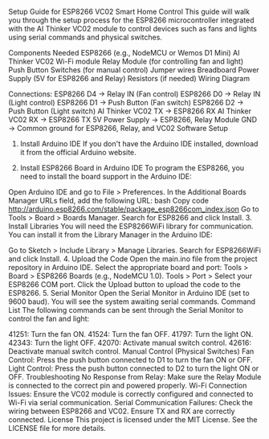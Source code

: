 Setup Guide for ESP8266 VC02 Smart Home Control
This guide will walk you through the setup process for the ESP8266 microcontroller integrated with the AI Thinker VC02 module to control devices such as fans and lights using serial commands and physical switches.

Components Needed
ESP8266 (e.g., NodeMCU or Wemos D1 Mini)
AI Thinker VC02 Wi-Fi module
Relay Module (for controlling fan and light)
Push Button Switches (for manual control)
Jumper wires
Breadboard
Power Supply (5V for ESP8266 and Relay)
Resistors (if needed)
Wiring Diagram

Connections:
ESP8266 D4 → Relay IN (Fan control)
ESP8266 D0 → Relay IN (Light control)
ESP8266 D1 → Push Button (Fan switch)
ESP8266 D2 → Push Button (Light switch)
AI Thinker VC02 TX → ESP8266 RX
AI Thinker VC02 RX → ESP8266 TX
5V Power Supply → ESP8266, Relay Module
GND → Common ground for ESP8266, Relay, and VC02
Software Setup
1. Install Arduino IDE
If you don't have the Arduino IDE installed, download it from the official Arduino website.

2. Install ESP8266 Board in Arduino IDE
To program the ESP8266, you need to install the board support in the Arduino IDE:

Open Arduino IDE and go to File > Preferences.
In the Additional Boards Manager URLs field, add the following URL:
bash
Copy code
http://arduino.esp8266.com/stable/package_esp8266com_index.json
Go to Tools > Board > Boards Manager.
Search for ESP8266 and click Install.
3. Install Libraries
You will need the ESP8266WiFi library for communication. You can install it from the Library Manager in the Arduino IDE:

Go to Sketch > Include Library > Manage Libraries.
Search for ESP8266WiFi and click Install.
4. Upload the Code
Open the main.ino file from the project repository in Arduino IDE.
Select the appropriate board and port:
Tools > Board > ESP8266 Boards (e.g., NodeMCU 1.0).
Tools > Port > Select your ESP8266 COM port.
Click the Upload button to upload the code to the ESP8266.
5. Serial Monitor
Open the Serial Monitor in Arduino IDE (set to 9600 baud).
You will see the system awaiting serial commands.
Command List
The following commands can be sent through the Serial Monitor to control the fan and light:

41251: Turn the fan ON.
41524: Turn the fan OFF.
41797: Turn the light ON.
42343: Turn the light OFF.
42070: Activate manual switch control.
42616: Deactivate manual switch control.
Manual Control (Physical Switches)
Fan Control: Press the push button connected to D1 to turn the fan ON or OFF.
Light Control: Press the push button connected to D2 to turn the light ON or OFF.
Troubleshooting
No Response from Relay: Make sure the Relay Module is connected to the correct pin and powered properly.
Wi-Fi Connection Issues: Ensure the VC02 module is correctly configured and connected to Wi-Fi via serial communication.
Serial Communication Failures: Check the wiring between ESP8266 and VC02. Ensure TX and RX are correctly connected.
License
This project is licensed under the MIT License. See the LICENSE file for more details.